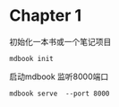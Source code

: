 # Chapter 1


初始化一本书或一个笔记项目
```
mdbook init
```

启动mdbook 监听8000端口
```
mdbook serve  --port 8000
```